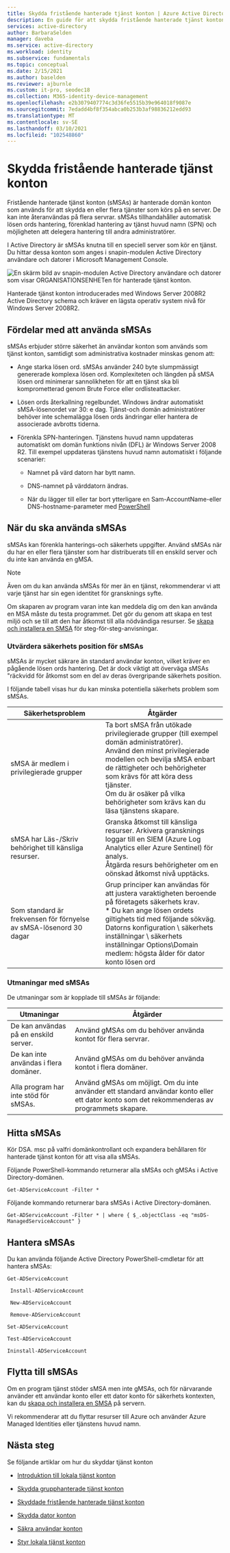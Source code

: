 ```yaml
---
title: Skydda fristående hanterade tjänst konton | Azure Active Directory
description: En guide för att skydda fristående hanterade tjänst konton.
services: active-directory
author: BarbaraSelden
manager: daveba
ms.service: active-directory
ms.workload: identity
ms.subservice: fundamentals
ms.topic: conceptual
ms.date: 2/15/2021
ms.author: baselden
ms.reviewer: ajburnle
ms.custom: it-pro, seodec18
ms.collection: M365-identity-device-management
ms.openlocfilehash: e2b3079407774c3d36fe5515b39e964018f9087e
ms.sourcegitcommit: 7edadd4bf8f354abca0b253b3af98836212edd93
ms.translationtype: MT
ms.contentlocale: sv-SE
ms.lasthandoff: 03/10/2021
ms.locfileid: "102548860"
---
```

# <a name="securing-standalone-managed-service-accounts"></a>Skydda fristående hanterade tjänst konton

Fristående hanterade tjänst konton (sMSAs) är hanterade domän konton som används för att skydda en eller flera tjänster som körs på en server. De kan inte återanvändas på flera servrar. sMSAs tillhandahåller automatisk lösen ords hantering, förenklad hantering av tjänst huvud namn (SPN) och möjligheten att delegera hantering till andra administratörer. 

I Active Directory är sMSAs knutna till en speciell server som kör en tjänst. Du hittar dessa konton som anges i snapin-modulen Active Directory användare och datorer i Microsoft Management Console.

![En skärm bild av snapin-modulen Active Directory användare och datorer som visar ORGANISATIONSENHETen för hanterade tjänst konton.](./media/securing-service-accounts/secure-standalone-msa-image-1.png)

Hanterade tjänst konton introducerades med Windows Server 2008R2 Active Directory schema och kräver en lägsta operativ system nivå för Windows Server 2008R2. 

## <a name="benefits-of-using-smsas"></a>Fördelar med att använda sMSAs

sMSAs erbjuder större säkerhet än användar konton som används som tjänst konton, samtidigt som administrativa kostnader minskas genom att:

* Ange starka lösen ord. sMSAs använder 240 byte slumpmässigt genererade komplexa lösen ord. Komplexiteten och längden på sMSA lösen ord minimerar sannolikheten för att en tjänst ska bli komprometterad genom Brute Force eller ordlisteattacker.

* Lösen ords återkallning regelbundet. Windows ändrar automatiskt sMSA-lösenordet var 30: e dag. Tjänst-och domän administratörer behöver inte schemalägga lösen ords ändringar eller hantera de associerade avbrotts tiderna.

* Förenkla SPN-hanteringen. Tjänstens huvud namn uppdateras automatiskt om domän funktions nivån (DFL) är Windows Server 2008 R2. Till exempel uppdateras tjänstens huvud namn automatiskt i följande scenarier:

   * Namnet på värd datorn har bytt namn. 

   * DNS-namnet på värddatorn ändras.

   * När du lägger till eller tar bort ytterligare en Sam-AccountName-eller DNS-hostname-parameter med [PowerShell](/powershell/module/addsadministration/set-adserviceaccount)

## <a name="when-to-use-smsas"></a>När du ska använda sMSAs

sMSAs kan förenkla hanterings-och säkerhets uppgifter. Använd sMSAs när du har en eller flera tjänster som har distribuerats till en enskild server och du inte kan använda en gMSA. 

> [!NOTE] 
> Även om du kan använda sMSAs för mer än en tjänst, rekommenderar vi att varje tjänst har sin egen identitet för gransknings syfte. 

Om skaparen av program varan inte kan meddela dig om den kan använda en MSA måste du testa programmet. Det gör du genom att skapa en test miljö och se till att den har åtkomst till alla nödvändiga resurser. Se [skapa och installera en SMSA](/archive/blogs/askds/managed-service-accounts-understanding-implementing-best-practices-and-troubleshooting) för steg-för-steg-anvisningar.

### <a name="assess-security-posture-of-smsas"></a>Utvärdera säkerhets position för sMSAs

sMSAs är mycket säkrare än standard användar konton, vilket kräver en pågående lösen ords hantering. Det är dock viktigt att överväga sMSAs "räckvidd för åtkomst som en del av deras övergripande säkerhets position.

I följande tabell visas hur du kan minska potentiella säkerhets problem som sMSAs.

| Säkerhetsproblem| Åtgärder |
| - | - |
| sMSA är medlem i privilegierade grupper|Ta bort sMSA från utökade privilegierade grupper (till exempel domän administratörer). <br> Använd den minst privilegierade modellen och bevilja sMSA enbart de rättigheter och behörigheter som krävs för att köra dess tjänster. <br> Om du är osäker på vilka behörigheter som krävs kan du läsa tjänstens skapare. |
| sMSA har Läs-/Skriv behörighet till känsliga resurser.|Granska åtkomst till känsliga resurser. Arkivera gransknings loggar till en SIEM (Azure Log Analytics eller Azure Sentinel) för analys. <br> Åtgärda resurs behörigheter om en oönskad åtkomst nivå upptäcks. |
| Som standard är frekvensen för förnyelse av sMSA-lösenord 30 dagar| Grup principer kan användas för att justera varaktigheten beroende på företagets säkerhets krav. <br> * Du kan ange lösen ordets giltighets tid med följande sökväg. <br>Datorns konfiguration \ säkerhets inställningar \ säkerhets inställningar Options\Domain medlem: högsta ålder för dator konto lösen ord |



### <a name="challenges-with-smsas"></a>Utmaningar med sMSAs

De utmaningar som är kopplade till sMSAs är följande:

| Utmaningar| Åtgärder |
| - | - |
| De kan användas på en enskild server.| Använd gMSAs om du behöver använda kontot för flera servrar. |
| De kan inte användas i flera domäner.| Använd gMSAs om du behöver använda kontot i flera domäner. |
| Alla program har inte stöd för sMSAs.| Använd gMSAs om möjligt. Om du inte använder ett standard användar konto eller ett dator konto som det rekommenderas av programmets skapare. |


## <a name="find-smsas"></a>Hitta sMSAs

Kör DSA. msc på valfri domänkontrollant och expandera behållaren för hanterade tjänst konton för att visa alla sMSAs. 

Följande PowerShell-kommando returnerar alla sMSAs och gMSAs i Active Directory-domänen. 

`Get-ADServiceAccount -Filter *`

Följande kommando returnerar bara sMSAs i Active Directory-domänen.

`Get-ADServiceAccount -Filter * | where { $_.objectClass -eq "msDS-ManagedServiceAccount" }`

## <a name="manage-smsas"></a>Hantera sMSAs

Du kan använda följande Active Directory PowerShell-cmdletar för att hantera sMSAs:

`Get-ADServiceAccount`

` Install-ADServiceAccount`

` New-ADServiceAccount`

` Remove-ADServiceAccount`

`Set-ADServiceAccount`

`Test-ADServiceAccount`

`Ininstall-ADServiceAccount`

## <a name="move-to-smsas"></a>Flytta till sMSAs

Om en program tjänst stöder sMSA men inte gMSAs, och för närvarande använder ett användar konto eller ett dator konto för säkerhets kontexten, kan du [skapa och installera en SMSA](/archive/blogs/askds/managed-service-accounts-understanding-implementing-best-practices-and-troubleshooting) på servern. 

Vi rekommenderar att du flyttar resurser till Azure och använder Azure Managed Identities eller tjänstens huvud namn.

 

## <a name="next-steps"></a>Nästa steg
Se följande artiklar om hur du skyddar tjänst konton

* [Introduktion till lokala tjänst konton](service-accounts-on-premises.md)

* [Skydda grupphanterade tjänst konton](service-accounts-group-managed.md)

* [Skyddade fristående hanterade tjänst konton](service-accounts-standalone-managed.md)

* [Skydda dator konton](service-accounts-computer.md)

* [Säkra användar konton](service-accounts-user-on-premises.md)

* [Styr lokala tjänst konton](service-accounts-govern-on-premises.md)

